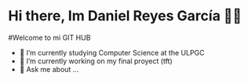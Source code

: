 # Hi there, Im Daniel Reyes García 👨‍💻

#Welcome to mi GIT HUB


- 🌱 I’m currently studying Computer Science at the ULPGC
- 🔭 I’m currently working on my final proyect (tft)
- 💬 Ask me about ...
<!--
**danielreyes9756/danielreyes9756** is a ✨ _special_ ✨ repository because its `README.md` (this file) appears on your GitHub profile.

Here are some ideas to get you started:


- 👯 I’m looking to collaborate on ...
- 🤔 I’m looking for help with ...

- 📫 How to reach me: ...
- 😄 Pronouns: ...
- ⚡ Fun fact: ...
-->
